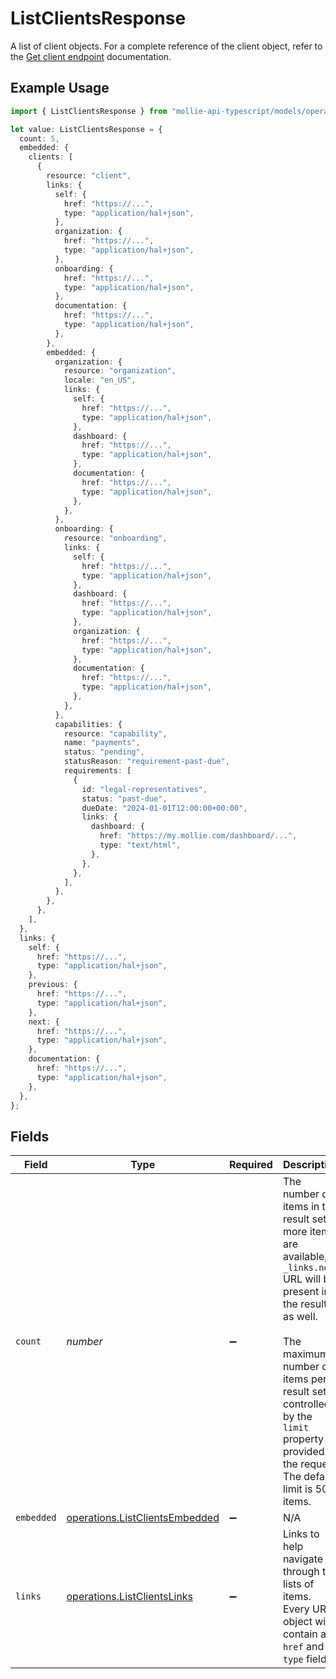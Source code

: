 # ListClientsResponse

A list of client objects. For a complete reference of the client object, refer to the
[Get client endpoint](get-client) documentation.

## Example Usage

```typescript
import { ListClientsResponse } from "mollie-api-typescript/models/operations";

let value: ListClientsResponse = {
  count: 5,
  embedded: {
    clients: [
      {
        resource: "client",
        links: {
          self: {
            href: "https://...",
            type: "application/hal+json",
          },
          organization: {
            href: "https://...",
            type: "application/hal+json",
          },
          onboarding: {
            href: "https://...",
            type: "application/hal+json",
          },
          documentation: {
            href: "https://...",
            type: "application/hal+json",
          },
        },
        embedded: {
          organization: {
            resource: "organization",
            locale: "en_US",
            links: {
              self: {
                href: "https://...",
                type: "application/hal+json",
              },
              dashboard: {
                href: "https://...",
                type: "application/hal+json",
              },
              documentation: {
                href: "https://...",
                type: "application/hal+json",
              },
            },
          },
          onboarding: {
            resource: "onboarding",
            links: {
              self: {
                href: "https://...",
                type: "application/hal+json",
              },
              dashboard: {
                href: "https://...",
                type: "application/hal+json",
              },
              organization: {
                href: "https://...",
                type: "application/hal+json",
              },
              documentation: {
                href: "https://...",
                type: "application/hal+json",
              },
            },
          },
          capabilities: {
            resource: "capability",
            name: "payments",
            status: "pending",
            statusReason: "requirement-past-due",
            requirements: [
              {
                id: "legal-representatives",
                status: "past-due",
                dueDate: "2024-01-01T12:00:00+00:00",
                links: {
                  dashboard: {
                    href: "https://my.mollie.com/dashboard/...",
                    type: "text/html",
                  },
                },
              },
            ],
          },
        },
      },
    ],
  },
  links: {
    self: {
      href: "https://...",
      type: "application/hal+json",
    },
    previous: {
      href: "https://...",
      type: "application/hal+json",
    },
    next: {
      href: "https://...",
      type: "application/hal+json",
    },
    documentation: {
      href: "https://...",
      type: "application/hal+json",
    },
  },
};
```

## Fields

| Field                                                                                                                                                                                                                                                                     | Type                                                                                                                                                                                                                                                                      | Required                                                                                                                                                                                                                                                                  | Description                                                                                                                                                                                                                                                               | Example                                                                                                                                                                                                                                                                   |
| ------------------------------------------------------------------------------------------------------------------------------------------------------------------------------------------------------------------------------------------------------------------------- | ------------------------------------------------------------------------------------------------------------------------------------------------------------------------------------------------------------------------------------------------------------------------- | ------------------------------------------------------------------------------------------------------------------------------------------------------------------------------------------------------------------------------------------------------------------------- | ------------------------------------------------------------------------------------------------------------------------------------------------------------------------------------------------------------------------------------------------------------------------- | ------------------------------------------------------------------------------------------------------------------------------------------------------------------------------------------------------------------------------------------------------------------------- |
| `count`                                                                                                                                                                                                                                                                   | *number*                                                                                                                                                                                                                                                                  | :heavy_minus_sign:                                                                                                                                                                                                                                                        | The number of items in this result set. If more items are available, a `_links.next` URL will be present in the result<br/>as well.<br/><br/>The maximum number of items per result set is controlled by the `limit` property provided in the request. The default<br/>limit is 50 items. | 5                                                                                                                                                                                                                                                                         |
| `embedded`                                                                                                                                                                                                                                                                | [operations.ListClientsEmbedded](../../models/operations/listclientsembedded.md)                                                                                                                                                                                          | :heavy_minus_sign:                                                                                                                                                                                                                                                        | N/A                                                                                                                                                                                                                                                                       |                                                                                                                                                                                                                                                                           |
| `links`                                                                                                                                                                                                                                                                   | [operations.ListClientsLinks](../../models/operations/listclientslinks.md)                                                                                                                                                                                                | :heavy_minus_sign:                                                                                                                                                                                                                                                        | Links to help navigate through the lists of items. Every URL object will contain an `href` and a `type` field.                                                                                                                                                            |                                                                                                                                                                                                                                                                           |